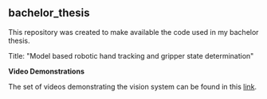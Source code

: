 ## bachelor_thesis

This repository was created to make available the code used in my bachelor thesis. 

Title: "Model based robotic hand tracking and gripper state determination"

**Video Demonstrations**

The set of videos demonstrating the vision system can be found in this [link](https://www.dropbox.com/sh/n78ojoft5r0cp0g/AABG-NxcEXdzBFBMrT92tCC5a?dl=0).
